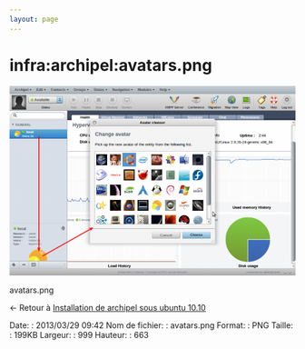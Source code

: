 ```yaml
---
layout: page
---
```


infra:archipel:avatars.png
==========================

[![avatars.png](../../../assets/media/infra/archipel/avatars.png@cache=&w=900&h=597 "avatars.png")](../../../assets/media/infra/archipel/avatars.png@cache= "Afficher le fichier original")

avatars.png

← Retour à [Installation de archipel sous ubuntu
10.10](../../../infra/archipel.html "infra:archipel")

Date:
:   2013/03/29 09:42
Nom de fichier:
:   avatars.png
Format:
:   PNG
Taille:
:   199KB
Largeur:
:   999
Hauteur:
:   663

